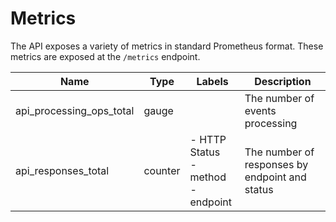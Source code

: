 # Metrics

The API exposes a variety of metrics in standard Prometheus format.  These metrics are exposed at the `/metrics` endpoint.

Name  | Type | Labels | Description
----  | ---- | ------ | -----------
api_processing_ops_total | gauge | | The number of events processing
api_responses_total | counter |  - HTTP Status<br/>- method<br>- endpoint  | The number of responses by endpoint and status
